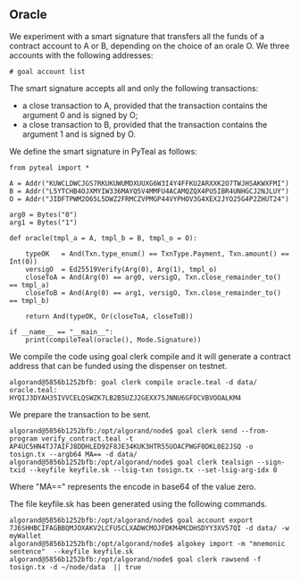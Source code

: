 ## Oracle

We experiment with a smart signature that transfers all the funds of a contract account to A or B, depending on the choice of an orale O.
We three accounts with the following addresses:
```
# goal account list
```
The smart signature accepts all and only the following transactions:
- a close transaction to A, provided that the transaction contains the argument 0 and is signed by O;
- a close transaction to B, provided that the transaction contains the argument 1 and is signed by O.

We define the smart signature in PyTeal as follows:
```
from pyteal import *

A = Addr("KUWCLDWCJGS7RKUKUWUMDXUUXG6W3I4Y4FFKU2ARXXK2O7TWJHSAKWXFMI")
B = Addr("L5YTCHB4OJXMYIW336MAYQ5V4MMFU4ACAMQZQX4PU5IBR4UNHGCJ2NJLUY")
O = Addr("JIDFTPWM2O65L5DWZ2FRMCZVPMGP44VYPHOV3G4XEX2JYO25G4P2ZHUT24")

arg0 = Bytes("0")
arg1 = Bytes("1")

def oracle(tmpl_a = A, tmpl_b = B, tmpl_o = O):

    typeOK   = And(Txn.type_enum() == TxnType.Payment, Txn.amount() == Int(0))
    versigO  = Ed25519Verify(Arg(0), Arg(1), tmpl_o)
    closeToA = And(Arg(0) == arg0, versigO, Txn.close_remainder_to() == tmpl_a)
    closeToB = And(Arg(0) == arg1, versigO, Txn.close_remainder_to() == tmpl_b)

    return And(typeOK, Or(closeToA, closeToB))

if __name__ == "__main__":
    print(compileTeal(oracle(), Mode.Signature))
```

We compile the code using goal clerk compile and it will generate a contract address that can be funded using the dispenser on testnet.

```
algorand@5856b1252bfb: goal clerk compile oracle.teal -d data/
oracle.teal: HYQIJ3DYAH35IVVCELQSWZK7LB2B5UZJ2GEXX75JNNU6GFOCVBVOOALKM4
```

We prepare the transaction to be sent.

```
algorand@5856b1252bfb:/opt/algorand/node$ goal clerk send --from-program verify_contract.teal -t AP4UC5HN4TJ7AIFJ8DDHLED92F8JE34KUK3HTR55UOACPWGF0DKL0E2JSQ -o tosign.tx --argb64 MA== -d data/
algorand@5856b1252bfb:/opt/algorand/node$ goal clerk tealsign --sign-txid --keyfile keyfile.sk --lsig-txn tosign.tx --set-lsig-arg-idx 0
```

Where "MA==" represents the encode in base64 of the value zero.


The file keyfile.sk has been generated using the following commands.

```
algorand@5856b1252bfb:/opt/algorand/node$ goal account export 7J6SHHBCIFAGBBQMJOXAKV2LCFU5CLXADWCMOJFDKM4MCDHSDYY3XV57QI -d data/ -w myWallet
algorand@5856b1252bfb:/opt/algorand/node$ algokey import -m "mnemonic sentence"  --keyfile keyfile.sk
algorand@5856b1252bfb:/opt/algorand/node$ goal clerk rawsend -f tosign.tx -d ~/node/data  || true
```
